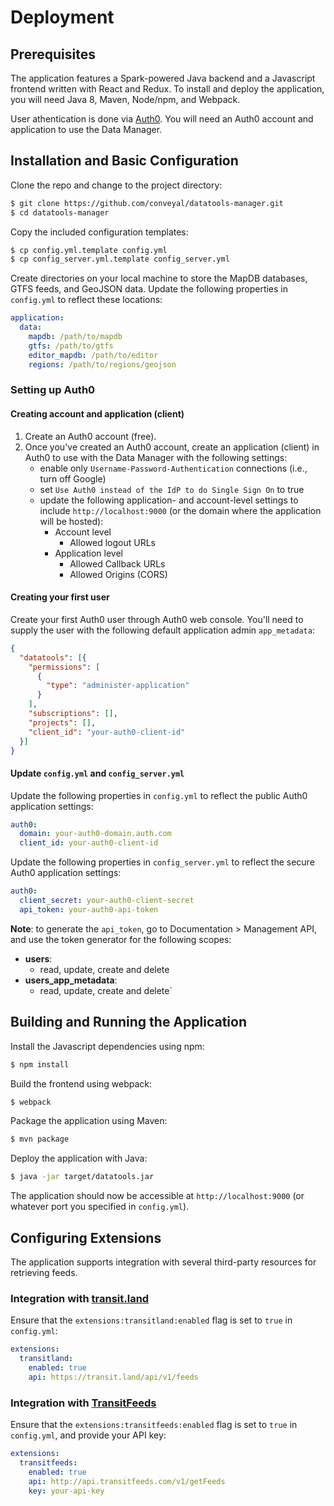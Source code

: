 # Deployment

## Prerequisites

The application features a Spark-powered Java backend and a Javascript frontend written with React and Redux. To install and deploy the application, you will need Java 8, Maven, Node/npm, and Webpack.

User athentication is done via [Auth0](http://auth0.com). You will need an Auth0 account and application to use the Data Manager.

## Installation and Basic Configuration

Clone the repo and change to the project directory:

```bash
$ git clone https://github.com/conveyal/datatools-manager.git
$ cd datatools-manager
```

Copy the included configuration templates:

```bash
$ cp config.yml.template config.yml
$ cp config_server.yml.template config_server.yml
```

Create directories on your local machine to store the MapDB databases, GTFS feeds, and GeoJSON data. Update the following properties in `config.yml` to reflect these locations:

```yaml
application:
  data:
    mapdb: /path/to/mapdb
    gtfs: /path/to/gtfs
    editor_mapdb: /path/to/editor
    regions: /path/to/regions/geojson
```
### Setting up Auth0

#### Creating account and application (client)
1. Create an Auth0 account (free).
2. Once you've created an Auth0 account, create an application (client) in Auth0 to use with the Data Manager with the following settings:
    - enable only `Username-Password-Authentication` connections (i.e., turn off Google)
    - set `Use Auth0 instead of the IdP to do Single Sign On` to true
    - update the following application- and account-level settings to include `http://localhost:9000` (or the domain where the application will be hosted):
        - Account level
            - Allowed logout URLs
        - Application level
            - Allowed Callback URLs
            - Allowed Origins (CORS)

#### Creating your first user
Create your first Auth0 user through Auth0 web console. You'll need to supply the user with the following default application admin `app_metadata`:

```json
{
  "datatools": [{
    "permissions": [
      {
        "type": "administer-application"
      }
    ],
    "subscriptions": [],
    "projects": [],
    "client_id": "your-auth0-client-id"
  }]
}
```

#### Update `config.yml` and `config_server.yml`
Update the following properties in `config.yml` to reflect the public Auth0 application settings:

```yaml
auth0:
  domain: your-auth0-domain.auth.com
  client_id: your-auth0-client-id
```

Update the following properties in `config_server.yml` to reflect the secure Auth0 application settings:

```yaml
auth0:
  client_secret: your-auth0-client-secret
  api_token: your-auth0-api-token
```

**Note**: to generate the `api_token`, go to Documentation > Management API, and use the token generator for the following scopes:

- **users**:
    - read, update, create and delete
- **users_app_metadata**:
    - read, update, create and delete`

## Building and Running the Application

Install the Javascript dependencies using npm:

```bash
$ npm install
```

Build the frontend using webpack:

```bash
$ webpack
```

Package the application using Maven:

```bash
$ mvn package
```

Deploy the application with Java:

```bash
$ java -jar target/datatools.jar
```

The application should now be accessible at `http://localhost:9000` (or whatever port you specified in `config.yml`).

## Configuring Extensions

The application supports integration with several third-party resources for retrieving feeds.

### Integration with [transit.land](https://transit.land/)

Ensure that the `extensions:transitland:enabled` flag is set to `true` in `config.yml`:

```yaml
extensions:
  transitland:
    enabled: true
    api: https://transit.land/api/v1/feeds
```

### Integration with [TransitFeeds](http://transitfeeds.com/)

Ensure that the `extensions:transitfeeds:enabled` flag is set to `true` in `config.yml`, and provide your API key:

```yaml
extensions:
  transitfeeds:
    enabled: true
    api: http://api.transitfeeds.com/v1/getFeeds
    key: your-api-key
```
